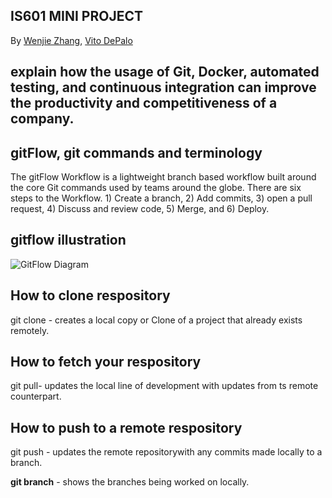 ## IS601 MINI PROJECT
By [Wenjie Zhang](), [Vito DePalo]()

## explain how the usage of Git, Docker, automated testing, and continuous integration can improve the productivity and competitiveness of a company.

## gitFlow, git commands and terminology
The gitFlow Workflow is a lightweight branch based workflow built around the core Git commands used by teams around the globe. There are six steps to the Workflow. 1) Create a branch, 2) Add commits, 3) open a pull request, 4) Discuss and review code, 5) Merge, and 6) Deploy.
## gitflow illustration ##
![GitFlow Diagram](https://datasift.github.io/gitflow/GitFlowFeatureBranches.png)

## How to clone respository
git clone - creates a local copy or Clone of a project that already exists remotely.
## How to fetch your respository
git pull- updates the local line of development with updates from ts remote counterpart.
## How to push to a remote respository
git push - updates the remote repositorywith any commits made locally to a branch.

**git branch** - shows the branches being worked on locally.

